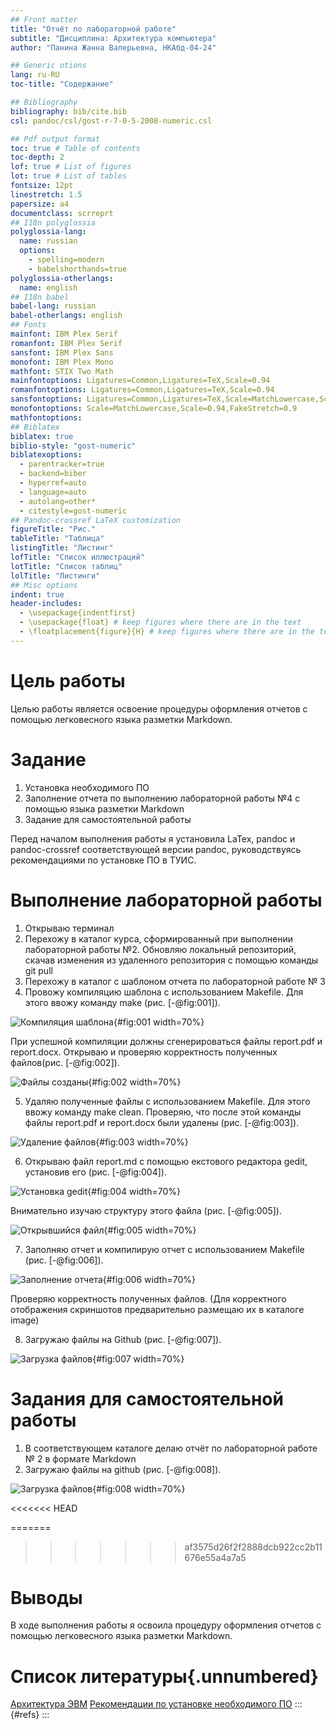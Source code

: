 ```yaml
---
## Front matter
title: "Отчёт по лабораторной работе"
subtitle: "Дисциплина: Архитектура компьютера"
author: "Панина Жанна Валерьевна, НКАбд-04-24"

## Generic otions
lang: ru-RU
toc-title: "Содержание"

## Bibliography
bibliography: bib/cite.bib
csl: pandoc/csl/gost-r-7-0-5-2008-numeric.csl

## Pdf output format
toc: true # Table of contents
toc-depth: 2
lof: true # List of figures
lot: true # List of tables
fontsize: 12pt
linestretch: 1.5
papersize: a4
documentclass: scrreprt
## I18n polyglossia
polyglossia-lang:
  name: russian
  options:
	- spelling=modern
	- babelshorthands=true
polyglossia-otherlangs:
  name: english
## I18n babel
babel-lang: russian
babel-otherlangs: english
## Fonts
mainfont: IBM Plex Serif
romanfont: IBM Plex Serif
sansfont: IBM Plex Sans
monofont: IBM Plex Mono
mathfont: STIX Two Math
mainfontoptions: Ligatures=Common,Ligatures=TeX,Scale=0.94
romanfontoptions: Ligatures=Common,Ligatures=TeX,Scale=0.94
sansfontoptions: Ligatures=Common,Ligatures=TeX,Scale=MatchLowercase,Scale=0.94
monofontoptions: Scale=MatchLowercase,Scale=0.94,FakeStretch=0.9
mathfontoptions:
## Biblatex
biblatex: true
biblio-style: "gost-numeric"
biblatexoptions:
  - parentracker=true
  - backend=biber
  - hyperref=auto
  - language=auto
  - autolang=other*
  - citestyle=gost-numeric
## Pandoc-crossref LaTeX customization
figureTitle: "Рис."
tableTitle: "Таблица"
listingTitle: "Листинг"
lofTitle: "Список иллюстраций"
lotTitle: "Список таблиц"
lolTitle: "Листинги"
## Misc options
indent: true
header-includes:
  - \usepackage{indentfirst}
  - \usepackage{float} # keep figures where there are in the text
  - \floatplacement{figure}{H} # keep figures where there are in the text
---
```


# Цель работы

Целью работы является освоение процедуры оформления отчетов с помощью легковесного
языка разметки Markdown.

# Задание

1. Установка необходимого ПО
2. Заполнение отчета по выполнению лабораторной работы №4 с помощью языка разметки Markdown
3. Задание для самостоятельной работы

Перед началом выполнения работы я установила LaTex, pandoc и pandoc-crossref соответствующей версии pandoc, руководствуясь рекомендациями по установке ПО в ТУИС.

# Выполнение лабораторной работы

1. Открываю терминал
2. Перехожу в каталог курса, сформированный при выполнении лабораторной работы №2.
Обновляю локальный репозиторий, скачав изменения из удаленного репозитория с помощью команды git pull
3. Перехожу в каталог с шаблоном отчета по лабораторной работе № 3
4. Провожу компиляцию шаблона с использованием Makefile. Для этого ввожу команду make (рис. [-@fig:001]).

![Компиляция шаблона](image/photo_2024-10-06_1.jpg){#fig:001 width=70%}

При успешной компиляции должны сгенерироваться файлы report.pdf и report.docx.
Открываю и проверяю корректность полученных файлов(рис. [-@fig:002]).

![Файлы созданы](image/photo_2024-10-06_2.jpg){#fig:002 width=70%}

5. Удаляю полученные файлы с использованием Makefile. Для этого ввожу команду make clean. Проверяю, что после этой команды файлы report.pdf и report.docx были удалены (рис. [-@fig:003]).

![Удаление файлов](image/photo_2024-10-06_3.jpg){#fig:003 width=70%}

6. Открываю файл report.md c помощью екстового редактора gedit, установив его (рис. [-@fig:004]).

![Установка gedit](image/photo_2024-10-06_4.jpg){#fig:004 width=70%}

Внимательно изучаю структуру этого файла (рис. [-@fig:005]).

![Открывшийся файл](image/photo_2024-10-06_5.jpg){#fig:005 width=70%}

7. Заполняю отчет и компилирую отчет с использованием Makefile (рис. [-@fig:006]).

![Заполнение отчета](image/photo_2024-10-06_6.jpg){#fig:006 width=70%}

Проверяю корректность полученных файлов. (Для корректного отображения скриншотов предварительно размещаю их в каталоге image)

8. Загружаю файлы на Github (рис. [-@fig:007]).

![Загрузка файлов](image/photo_2024-10-06_7.jpg){#fig:007 width=70%}

# Задания для самостоятельной работы

1. В соответствующем каталоге делаю отчёт по лабораторной работе № 2 в формате Markdown 
2. Загружаю файлы на github (рис. [-@fig:008]).

![Загрузка файлов](image/photo_2024-10-06_8.jpg){#fig:008 width=70%}

<<<<<<< HEAD

=======
>>>>>>> af3575d26f2f2888dcb922cc2b11676e55a4a7a5
# Выводы

В ходе выполнения работы я освоила процедуру оформления отчетов с помощью легковесного
языка разметки Markdown.


# Список литературы{.unnumbered}
[Архитектура ЭВМ](https://esystem.rudn.ru/pluginfile.php/2089083/mod_resource/content/0/%D0%9B%D0%B0%D0%B1%D0%BE%D1%80%D0%B0%D1%82%D0%BE%D1%80%D0%BD%D0%B0%D1%8F%20%D1%80%D0%B0%D0%B1%D0%BE%D1%82%D0%B0%20%E2%84%963.%20%D0%AF%D0%B7%D1%8B%D0%BA%20%D1%80%D0%B0%D0%B7%D0%BC%D0%B5%D1%82%D0%BA%D0%B8%20.pdf)
[Рекомендации по установке необходимого ПО](https://esystem.rudn.ru/mod/assign/view.php?id=1030646)
::: {#refs}
:::
